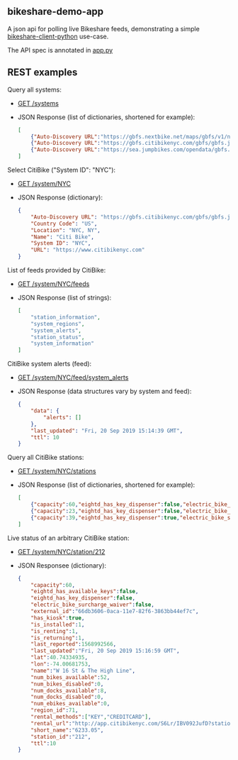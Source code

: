 bikeshare-demo-app
------------------

A json api for polling live Bikeshare feeds, demonstrating a simple [bikeshare-client-python](https://github.com/jakehadar/bikeshare-client-python) use-case.

The API spec is annotated in [app.py](https://github.com/jakehadar/bikeshare-demo-app/blob/master/app.py)


REST examples
-------------

Query all systems:

* [GET /systems](https://bikeshare.pythonanywhere.com/app/api/v1.0/systems)

* JSON Response (list of dictionaries, shortened for example): 
  ```json
  [
      {"Auto-Discovery URL":"https://gbfs.nextbike.net/maps/gbfs/v1/nextbike_bn/gbfs.json","Country Code":"DE","Location":"Berlin, DE","Name":"Deezer nextbike","System ID":"nextbike_bn","URL":"https://www.deezernextbike.de/xx/berlin/"},
      {"Auto-Discovery URL":"https://gbfs.citibikenyc.com/gbfs/gbfs.json","Country Code":"US","Location":"NYC, NY","Name":"Citi Bike","System ID":"NYC","URL":"https://www.citibikenyc.com"}, 
      {"Auto-Discovery URL":"https://sea.jumpbikes.com/opendata/gbfs.json","Country Code":"US","Location":"Seattle, WA","Name":"JUMP Seattle","System ID":"jump_seattle","URL":"https://jump.com"}
  ]
  ```

Select CitiBike ("System ID": "NYC"):

* [GET /system/NYC](https://bikeshare.pythonanywhere.com/app/api/v1.0/system/NYC)

* JSON Response (dictionary): 
  ```json
  {
      "Auto-Discovery URL": "https://gbfs.citibikenyc.com/gbfs/gbfs.json",
      "Country Code": "US",
      "Location": "NYC, NY",
      "Name": "Citi Bike",
      "System ID": "NYC",
      "URL": "https://www.citibikenyc.com"
  }
  ```

List of feeds provided by CitiBike:

* [GET /system/NYC/feeds](https://bikeshare.pythonanywhere.com/app/api/v1.0/system/NYC/feeds)

* JSON Response (list of strings): 
  ```json
  [
      "station_information",
      "system_regions",
      "system_alerts",
      "station_status",
      "system_information"
  ]
  ```

CitiBike system alerts (feed):

* [GET /system/NYC/feed/system_alerts](https://bikeshare.pythonanywhere.com/app/api/v1.0/system/NYC/feed/system_alerts)

* JSON Response (data structures vary by system and feed): 
  ```json
  {
      "data": {
          "alerts": []
      },
      "last_updated": "Fri, 20 Sep 2019 15:14:39 GMT",
      "ttl": 10
  }
  ```

Query all CitiBike stations:

* [GET /system/NYC/stations](https://bikeshare.pythonanywhere.com/app/api/v1.0/system/NYC/stations)

* JSON Response (list of dictionaries, shortened for example): 
  ```json
  [
      {"capacity":60,"eightd_has_key_dispenser":false,"electric_bike_surcharge_waiver":false,"external_id":"66db3606-0aca-11e7-82f6-3863bb44ef7c","has_kiosk":true,"lat":40.74334935,"lon":-74.00681753,"name":"W 16 St & The High Line","region_id":71,"rental_methods":["KEY","CREDITCARD"],"rental_url":"http://app.citibikenyc.com/S6Lr/IBV092JufD?station_id=212","short_name":"6233.05","station_id":"212"},
      {"capacity":23,"eightd_has_key_dispenser":false,"electric_bike_surcharge_waiver":false,"external_id":"66db3687-0aca-11e7-82f6-3863bb44ef7c","has_kiosk":true,"lat":40.70037867,"lon":-73.99548059,"name":"Columbia Heights & Cranberry St","region_id":71,"rental_methods":["KEY","CREDITCARD"],"rental_url":"http://app.citibikenyc.com/S6Lr/IBV092JufD?station_id=216","short_name":"4829.01","station_id":"216"},
      {"capacity":39,"eightd_has_key_dispenser":true,"electric_bike_surcharge_waiver":false,"external_id":"66db3708-0aca-11e7-82f6-3863bb44ef7c","has_kiosk":true,"lat":40.70277159,"lon":-73.99383605,"name":"Old Fulton St","region_id":71,"rental_methods":["KEY","CREDITCARD"],"rental_url":"http://app.citibikenyc.com/S6Lr/IBV092JufD?station_id=217","short_name":"4903.08","station_id":"217"}
  ]
  ```

Live status of an arbitrary CitiBike station:

* [GET /system/NYC/station/212](https://bikeshare.pythonanywhere.com/app/api/v1.0/system/NYC/station/212)

* JSON Responsee (dictionary): 
  ```json
  {
      "capacity":60,
      "eightd_has_available_keys":false,
      "eightd_has_key_dispenser":false,
      "electric_bike_surcharge_waiver":false,
      "external_id":"66db3606-0aca-11e7-82f6-3863bb44ef7c",
      "has_kiosk":true,
      "is_installed":1,
      "is_renting":1,
      "is_returning":1,
      "last_reported":1568992566,
      "last_updated":"Fri, 20 Sep 2019 15:16:59 GMT",
      "lat":40.74334935,
      "lon":-74.00681753,
      "name":"W 16 St & The High Line",
      "num_bikes_available":52,
      "num_bikes_disabled":0,
      "num_docks_available":8,
      "num_docks_disabled":0,
      "num_ebikes_available":0,
      "region_id":71,
      "rental_methods":["KEY","CREDITCARD"],
      "rental_url":"http://app.citibikenyc.com/S6Lr/IBV092JufD?station_id=212",
      "short_name":"6233.05",
      "station_id":"212",
      "ttl":10
  }
  ```
